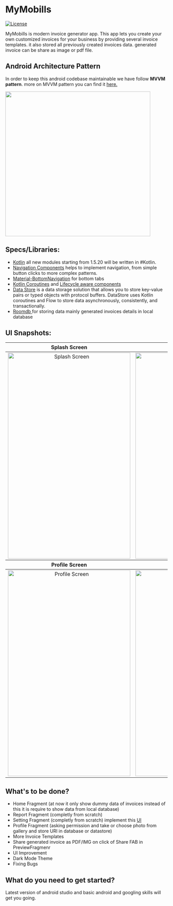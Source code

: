 # MyMobills

[![License](https://img.shields.io/badge/License-GPLv3-blue.svg)](https://github.com/siddhraj-sinh/MyMobills/blob/master/LICENSE)

MyMobills is modern invoice generator app. This app lets you create your own customized invoices for your business by providing several invoice templates. it also stored all previously created invoices data. generated invoice can be share as image or pdf file.

## Android Architecture Pattern
In order to keep this android codebase maintainable we have follow <b>MVVM pattern</b>. more on MVVM pattern you can find it <a href="https://blog.mindorks.com/mvvm-architecture-android-tutorial-for-beginners-step-by-step-guide">here.</a>

<img src="https://developer.android.com/topic/libraries/architecture/images/final-architecture.png" width="450" height="450"/>

## Specs/Libraries:

<ul>
  <li><a href="https://github.com/JetBrains/kotlin">Kotlin</a> all new modules starting from 1.5.20 will be written in #Kotlin.</li>
  <li><a href="https://developer.android.com/guide/navigation?gclsrc=aw.ds&gclid=CjwKCAjw49qKBhAoEiwAHQVTox9zfgXsUjUuiKozHBt-XzoUwYfXHRLuBMTnX5NMw1nPgzhD3GNhEhoCfUcQAvD_BwE">Navigation Components</a> helps to implement navigation, from simple button clicks to more complex patterns.</li>
  <li><a href="https://developer.android.com/reference/com/google/android/material/bottomnavigation/BottomNavigationView">Material-BottomNavigation</a> for bottom tabs</li>
  <li><a href="https://developer.android.com/kotlin/coroutines?gclsrc=aw.ds&gclid=CjwKCAjw49qKBhAoEiwAHQVTo_Bpg6T9giWbI1YrGFxTM3n9wLNGjeSUmfaDchgwvGTRijNaQ7rStBoCmD8QAvD_BwE">Kotlin Coroutines</a> and  <a href="https://developer.android.com/topic/libraries/architecture/lifecycle">Lifecycle aware components</a></li>
  <li><a href="https://developer.android.com/topic/libraries/architecture/datastore?gclsrc=aw.ds&gclid=CjwKCAjw49qKBhAoEiwAHQVTo7kKhYVlETxHa3gqTq9J6ZWIvqIJBj3fO4zbo-n4vqx8PBbmeWNwUBoCqEQQAvD_BwE">Data Store</a> is a data storage solution that allows you to store key-value pairs or typed objects with protocol buffers. DataStore uses Kotlin coroutines and Flow to store data asynchronously, consistently, and transactionally.</li>
  <li><a href="https://developer.android.com/reference/android/arch/persistence/room/RoomDatabase">Roomdb </a>for storing data mainly generated invoices details in local database</li>
</ul>

## UI Snapshots:
<table>
<thead>
<tr>
<th align="center">Splash Screen</th>
<th align="center">Home Screen</th>
</tr>
</thead>
<tbody>
<tr>
<td align="center"><img src="https://user-images.githubusercontent.com/69664213/135705240-7e9a75ec-554f-4598-bb28-d2ec478464e0.jpg" alt="Splash Screen" width="380" height="640"></td>
<td align="center"><img src="https://user-images.githubusercontent.com/69664213/135705321-b80bf63f-5451-438a-9c5b-afd4999408cf.jpg" alt="HomeFragment"width="380" height="640"></td>
</tr>
</tbody>
  <thead>
<tr>
<th align="center">Profile Screen</th>
<th align="center">Create Invoice Screen</th>
</tr>
</thead>
<tbody>
<tr>
<td align="center"><img src="https://user-images.githubusercontent.com/69664213/135705384-4642e8e1-8434-4ef3-a0a1-deeeac92279d.jpg" alt="Profile Screen" width="380" height="640"></td>
<td align="center"><img src="https://user-images.githubusercontent.com/69664213/135705401-df3dae29-8f14-49e4-8944-f4870a84b2c6.jpg" alt="Create Invoice Screen"width="380" height="640"></td>
</tr>
</tbody>
</table>

## What's to be done?

<ul>
  <li>Home Fragment (at now it only show dummy data of invoices instead of this it is require to show data from local database)</li>
  <li>Report Fragment (completly from scratch)</li>
  <li>Setting Fragment (completly from scratch) implement this <a href="https://www.figma.com/file/VDVL52ChLEEoXcLWUirTre/Setting-Screen-UI?node-id=0%3A1">UI</a></li>
  <li>Profile Fragment (asking permission and take or choose photo from gallery and store URI in database or datastore)</li>
  <li>More Invoice Templates</li>
  <li>Share generated invoice as PDF/IMG on click of Share FAB in PreviewFragmenr</li>
  <li>UI Improvement</li>
  <li>Dark Mode Theme</li>
  <li>Fixing Bugs</li>
  
</ul>

## What do you need to get started?

Latest version of android studio and basic android and googling skills will get you going.



